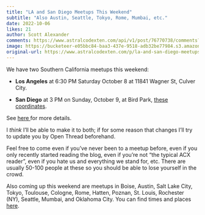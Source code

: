 ```yaml
---
title: "LA and San Diego Meetups This Weekend"
subtitle: "Also Austin, Seattle, Tokyo, Rome, Mumbai, etc."
date: 2022-10-06
likes: 21
author: Scott Alexander
comments: https://www.astralcodexten.com/api/v1/post/76770738/comments?&all_comments=true
image: https://bucketeer-e05bbc84-baa3-437e-9518-adb32be77984.s3.amazonaws.com/public/images/6b7069f1-971b-4e70-a60c-feee72c8f187_1920x1080.webp
original-url: https://www.astralcodexten.com/p/la-and-san-diego-meetups-this-weekend
---
```

We have two Southern California meetups this weekend:

  * **Los Angeles** at 6:30 PM Saturday October 8 at 11841 Wagner St, Culver City.

  * **San Diego** at 3 PM on Sunday, October 9, at Bird Park, [these coordinates](https://plus.codes/8544PVQ8+Q7).




See [here ](https://astralcodexten.substack.com/p/meetups-everywhere-2022-times-and)for more details.

I _think_ I’ll be able to make it to both; if for some reason that changes I’ll try to update you by Open Thread beforehand.

Feel free to come even if you’ve never been to a meetup before, even if you only recently started reading the blog, even if you’re not “the typical ACX reader”, even if you hate us and everything we stand for, etc. There are usually 50-100 people at these so you should be able to lose yourself in the crowd.

Also coming up this weekend are meetups in Boise, Austin, Salt Lake City, Tokyo, Toulouse, Cologne, Rome, Hatten, Poznan, St. Louis, Rochester (NY), Seattle, Mumbai, and Oklahoma City. You can find times and places [here](https://astralcodexten.substack.com/p/meetups-everywhere-2022-times-and).
